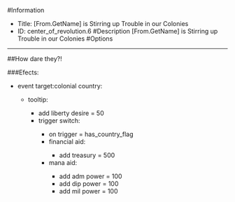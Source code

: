 #Information
 - Title: [From.GetName] is Stirring up Trouble in our Colonies
 - ID: center_of_revolution.6
#Description
[From.GetName] is Stirring up Trouble in our Colonies
#Options

___
##How dare they?!

###Efects:<ul><li>event target:colonial country:</li><ul><li>tooltip:</li><ul><li>add liberty desire = 50</li><li>trigger switch:</li><ul><li>on trigger = has_country_flag</li><li>financial aid:</li><ul><li>add treasury = 500</li></ul><li>mana aid:</li><ul><li>add adm power = 100</li><li>add dip power = 100</li><li>add mil power = 100</li></ul></ul></ul></ul></ul>
